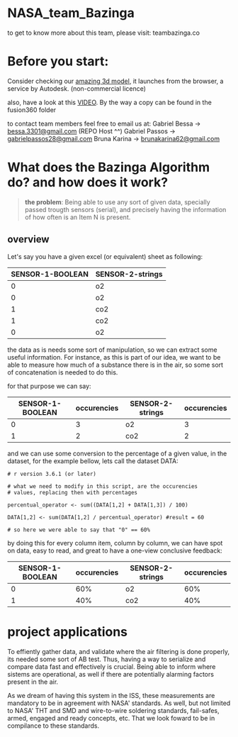 # NASA_team_Bazinga

to get to know more about this team, please visit: teambazinga.co

# Before you start:

Consider checking our [amazing 3d model](https://a360.co/3dkGRmY), it launches from the browser, a service by Autodesk. (non-commercial licence)

also, have a look at this [VIDEO](https://drive.google.com/file/d/1fnJudSjP9p4uztPqeC9cWlFvzgTDm3ZN/view?usp=sharing). By the way a copy can be found in the fusion360 folder

to contact team members feel free to email us at:
Gabriel Bessa -> bessa.3301@gmail.com (REPO Host ^^)
Gabriel Passos -> gabrielpassos28@gmail.com
Bruna Karina -> brunakarina62@gmail.com

# What does the Bazinga Algorithm do? and how does it work?

> **the problem**: Being able to use any sort of given data, specially passed trougth sensors (serial), and precisely having the information of how often is an Item N is present.

## overview

Let's say you have a given excel (or equivalent) sheet as following:

| SENSOR-1-BOOLEAN | SENSOR-2-strings |
| ---------------- | ---------------- |
| 0                | o2               |
| 0                | o2               |
| 1                | co2              |
| 1                | co2              |
| 0                | o2               |

the data as is needs some sort of manipulation, so we can extract some useful information. For instance, as this is part of our idea, we want to be able to measure how much of a substance there is in the air, so some sort of concatenation is needed to do this.

for that purpose we can say:

| SENSOR-1-BOOLEAN | occurencies | SENSOR-2-strings | occurencies |
| ---------------- | ----------- | ---------------- | ----------- |
| 0                | 3           | o2               | 3           |
| 1                | 2           | co2              | 2           |

and we can use some conversion to the percentage of a given value, in the dataset, for the example bellow, lets call the dataset DATA:

```
# r version 3.6.1 (or later)

# what we need to modify in this script, are the occurencies
# values, replacing then with percentages

percentual_operator <- sum((DATA[1,2] + DATA[1,3]) / 100)

DATA[1,2] <- sum(DATA[1,2] / percentual_operator) #result = 60

# so here we were able to say that "0" == 60%

```

by doing this for every column item, column by column, we can have spot on data, easy to read, and great to have a one-view conclusive feedback:

| SENSOR-1-BOOLEAN | occurencies | SENSOR-2-strings | occurencies |
| ---------------- | ----------- | ---------------- | ----------- |
| 0                | 60%         | o2               | 60%         |
| 1                | 40%         | co2              | 40%         |

# project applications

To effiently gather data, and validate where the air filtering is done properly, its needed some sort of AB test. Thus, having a way to serialize and compare data fast and effectively is crucial. Being able to inform where sistems are operational, as well if there are potentially alarming factors present in the air.

As we dream of having this system in the ISS, these measurements are mandatory to be in agreement with NASA' standards. As well, but not limited to NASA' THT and SMD and wire-to-wire soldering standards, fail-safes, armed, engaged and ready concepts, etc. That we look foward to be in compilance to these standards.
